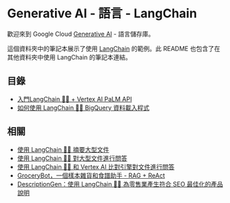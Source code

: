 ﻿# Generative AI - 語言 - LangChain

歡迎來到 Google Cloud [Generative AI](https://cloud.google.com/ai/generative-ai/) - 語言儲存庫。

這個資料夾中的筆記本展示了使用 [LangChain](www.langchain.com) 的範例。此 README 也包含了在其他資料夾中使用 LangChain 的筆記本連結。

## 目錄

- [入門LangChain 🦜️🔗 + Vertex AI PaLM API](intro_langchain_palm_api.zh.ipynb)
- [如何使用 LangChain 🦜️🔗 BigQuery 資料載入程式](langchain_bigquery_data_loader.zh.ipynb)

## 相關

- [使用 LangChain 🦜🔗 摘要大型文件](../../use-cases/document-summarization/summarization_large_documents_langchain.zh.ipynb)
- [使用 LangChain 🦜🔗 對大型文件進行問答](../../use-cases/document-qa/question_answering_documents_langchain.zh.ipynb)
- [使用 LangChain 🦜️🔗 和 Vertex AI 比對引擎對文件進行問答](../../use-cases/document-qa/question_answering_documents_langchain_matching_engine.zh.ipynb)
- [GroceryBot，一個樣本雜貨和食譜助手 - RAG + ReAct](../../use-cases/chatbots/grocerybot_assistant.zh.ipynb)
- [DescriptionGen：使用 LangChain 🦜🔗 為零售業產生符合 SEO 最佳化的產品說明](../../use-cases/description-generation/product_description_generator_attributes_to_text.zh.ipynb)



